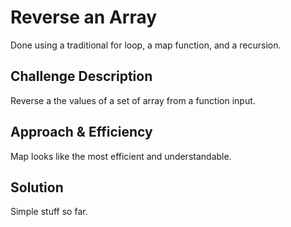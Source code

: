 # Reverse an Array
Done using a traditional for loop, a map function, and a recursion.

## Challenge Description
Reverse a the values of a set of array from a function input.

## Approach & Efficiency
Map looks like the most efficient and understandable.

## Solution
Simple stuff so far.